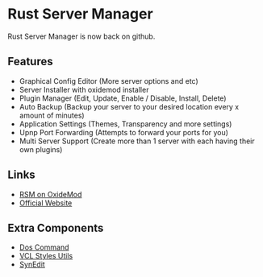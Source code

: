 # Rust Server Manager
Rust Server Manager is now back on github.

<h2>Features</h2>
<ul>
  <li>Graphical Config Editor (More server options and etc)</li>
  <li>Server Installer with oxidemod installer</li>
  <li>Plugin Manager (Edit, Update, Enable / Disable, Install, Delete)</li>
  <li>Auto Backup (Backup your server to your desired location every x amount of minutes)</li>
  <li>Application Settings (Themes, Transparency and more settings)</li>
  <li>Upnp Port Forwarding (Attempts to forward your ports for you)</li>
  <li>Multi Server Support (Create more than 1 server with each having their own plugins)</li>
</ul>

<h2>Links</h2>
<ul>
  <li><a href="http://oxidemod.org/resources/rust-server-manager.2494/">RSM on OxideMod</a></li>
  <li><a href="https://inforcer25.co.za/">Official Website</a></li>
</ul>

<h2>Extra Components</h2>
<ul>
  <li><a href="https://github.com/TurboPack-Tokyo/DOSCommand">Dos Command</a></li>
  <li><a href="https://github.com/RRUZ/vcl-styles-utils">VCL Styles Utils</a></li>
  <li><a href="https://github.com/TurboPack/SynEdit">SynEdit</a></li>
</ul>
